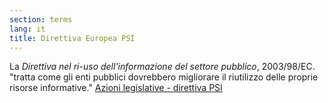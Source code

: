 ```yaml
---
section: terms
lang: it
title: Direttiva Europea PSI
---
```


La *Direttiva nel ri-uso dell'informazione del settore pubblico*, 2003/98/EC. "tratta come gli enti pubblici dovrebbero migliorare il riutilizzo delle proprie risorse informative." [Azioni legislative - direttiva PSI](http://ec.europa.eu/information_society/policy/psi/actions_eu/policy_actions/index_en.htm)
